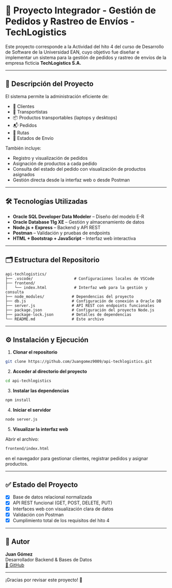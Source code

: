 # 🚚 Proyecto Integrador - Gestión de Pedidos y Rastreo de Envíos - TechLogistics

Este proyecto corresponde a la Actividad del hito 4 del curso de Desarrollo de Software de la Universidad EAN, cuyo objetivo fue diseñar e implementar un sistema para la gestión de pedidos y rastreo de envíos de la empresa ficticia **TechLogistics S.A.**

---

## 📄 Descripción del Proyecto

El sistema permite la administración eficiente de:

- 👥 Clientes
- 🚛 Transportistas
- 📦 Productos transportables (laptops y desktops)
- 📬 Pedidos
- 📍 Rutas
- 🚦 Estados de Envío

También incluye:

- Registro y visualización de pedidos
- Asignación de productos a cada pedido
- Consulta del estado del pedido con visualización de productos asignados
- Gestión directa desde la interfaz web o desde Postman

---

## 🛠️ Tecnologías Utilizadas

- **Oracle SQL Developer Data Modeler** – Diseño del modelo E-R
- **Oracle Database 11g XE** – Gestión y almacenamiento de datos
- **Node.js + Express** – Backend y API REST
- **Postman** – Validación y pruebas de endpoints
- **HTML + Bootstrap + JavaScript** – Interfaz web interactiva

---

## 🗂️ Estructura del Repositorio

```
api-techlogistics/
├── .vscode/                  # Configuraciones locales de VSCode
├── frontend/
│   └── index.html            # Interfaz web para la gestión y consulta
├── node_modules/            # Dependencias del proyecto
├── db.js                    # Configuración de conexión a Oracle DB
├── server.js                # API REST con endpoints funcionales
├── package.json             # Configuración del proyecto Node.js
├── package-lock.json        # Detalles de dependencias
└── README.md                # Este archivo
```

---

## ⚙️ Instalación y Ejecución

1. **Clonar el repositorio**
```bash
git clone https://github.com/Juangomez9009/api-techlogistics.git
```

2. **Acceder al directorio del proyecto**
```bash
cd api-techlogistics
```

3. **Instalar las dependencias**
```bash
npm install
```

4. **Iniciar el servidor**
```bash
node server.js
```

5. **Visualizar la interfaz web**

Abrir el archivo:
```bash
frontend/index.html
```
en el navegador para gestionar clientes, registrar pedidos y asignar productos.

---

## ✅ Estado del Proyecto

- [x] Base de datos relacional normalizada
- [x] API REST funcional (GET, POST, DELETE, PUT)
- [x] Interfaces web con visualización clara de datos
- [x] Validación con Postman
- [x] Cumplimiento total de los requisitos del hito 4

---

## 🧠 Autor

**Juan Gómez**  
Desarrollador Backend & Bases de Datos  
[🔗 GitHub](https://github.com/Juangomez9009)

---

¡Gracias por revisar este proyecto! 🚀